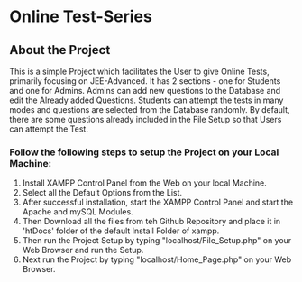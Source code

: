 # Online Test-Series #

## About the Project ##

This is a simple Project which facilitates the User to give Online Tests, primarily focusing on JEE-Advanced.
It has 2 sections - one for Students and one for Admins.
Admins can add new questions to the Database and edit the Already added Questions.
Students can attempt the tests in many modes and questions are selected from the Database randomly.
By default, there are some questions already included in the File Setup so that Users can attempt the Test.

### Follow the following steps to setup the Project on your Local Machine: ###
  1. Install XAMPP Control Panel from the Web on your local Machine.
  2. Select all the Default Options from the List.
  3. After successful installation, start the XAMPP Control Panel and start the Apache and mySQL Modules.
  4. Then Download all the files from teh Github Repository and place it in 'htDocs' folder of the default Install Folder of xampp.
  5. Then run the Project Setup by typing "localhost/File_Setup.php" on your Web Browser and run the Setup.
  6. Next run the Project by typing "localhost/Home_Page.php" on your Web Browser.
